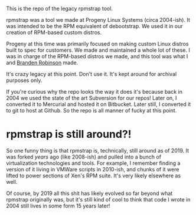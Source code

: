 This is the repo of the legacy rpmstrap tool.

rpmstrap was a tool we made at Progeny Linux Systems (circa 2004-ish). It was
intended to be the RPM equivalent of debootstrap. We used it in our creation
of RPM-based custom distros.

Progeny at this time was primarily focused on
making custom Linux distros built to spec for customers. We made and maintained
a whole lot of these. I was in charge of the RPM-based distros we made, and this
tool was what I and [Branden Robinson](https://www.debian.org/vote/2005/platforms/branden) made.

It's crazy legacy at this point. Don't use it. It's kept around for archival
purposes only.

If you're curious why the repo looks the way it does it's because back in 2004
we used the state of the art Subversion for our repos! Later on, I converted it
to Mercurial and hosted it on Bitbucket. Later still, I converted it to git
to host at Github. So the repo is all manner of fucky at this point.

# rpmstrap is still around?!

So one funny thing is that rpmstrap is, technically, still around as of 2019. It
was forked *years* ago (like 2008-ish) and pulled into a bunch of virtualization
technologies and tools. For example, I remember finding a version of it living
in VMWare scripts in 2010-ish, and chunks of it were lifted to power sections of
Xen's RPM suite. It's very likely elsewhere as well.

Of course, by 2019 all this shit has likely evolved so far beyond what rpmstrap
originally was, but it's still kind of cool to think that code I wrote in 2004
still lives in some form 15 years later!
